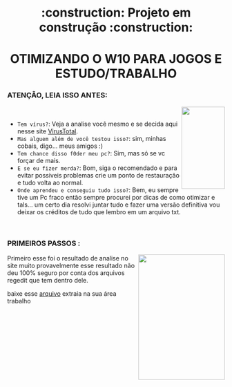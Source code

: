 <h1 align="center">:construction: Projeto em construção :construction:</h1>

<h1 align="center"> OTIMIZANDO O W10 PARA JOGOS E ESTUDO/TRABALHO</h1>

<h3>ATENÇÃO, LEIA ISSO ANTES:</h3>

<img align="right" width="100px" height="190px" src="https://c.tenor.com/zxGnaT-f7R8AAAAi/menhera-chan-fear.gif">
<br>

- `Tem vírus?`: Veja a analise você mesmo e se decida aqui nesse site <a href="https://www.virustotal.com/gui/file/c6feb537619a77529435824f4f942b00db4fd41224c0e46b2a6002ac3d5a8d83?nocache=1">VirusTotal</a>.
- `Mas alguem além de você testou isso?`: sim, minhas cobais, digo... meus amigos :)
- `Tem chance disso f0der meu pc?`: Sim, mas só se vc forçar de mais.
- `E se eu fizer merda?`: Bom, siga o recomendado e para evitar possiveis problemas crie um ponto de restauração e tudo volta ao normal.
- `Onde aprendeu e conseguiu tudo isso?`: Bem, eu sempre tive um Pc fraco então sempre procurei por dicas de como otimizar e tals... um certo dia resolvi juntar tudo e fazer uma versão definitiva vou deixar os créditos de tudo que lembro em um arquivo txt.

<br>

<h3>PRIMEIROS PASSOS  :</h3> <img align="right" width="200px" height="290px" src="https://c.tenor.com/iO0R-Bau0noAAAAi/loli-dance.gif">
Primeiro esse foi o resultado de analise no site  muito provavelmente esse resultado não deu 100% seguro por conta dos arquivos regedit que tem dentro dele.

baixe esse <a href="https://github.com/K4binho/Otimizando-W10-Pc-Games/raw/main/Otimiza%C3%A7%C3%A3o%20Windows%20e%20Jogos.rar">arquivo</a> extraia na sua área trabalho 
